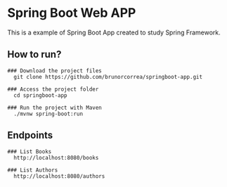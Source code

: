 # Spring Boot Web APP

This is a example of Spring Boot App created to study Spring Framework.

## How to run?

```
### Download the project files
  git clone https://github.com/brunorcorrea/springboot-app.git
  
### Access the project folder
  cd springboot-app
  
### Run the project with Maven
  ./mvnw spring-boot:run
```

## Endpoints

```
### List Books
  http://localhost:8080/books
 
### List Authors
  http://localhost:8080/authors

```
